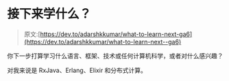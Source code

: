 # 接下来学什么？

> 原文:[https://dev.to/adarshkkumar/what-to-learn-next-ga6](https://dev.to/adarshkkumar/what-to-learn-next--ga6)

你下一步打算学习什么语言、框架、技术或任何计算机科学，或者对什么感兴趣？

对我来说是 RxJava、Erlang、Elixir 和分布式计算。